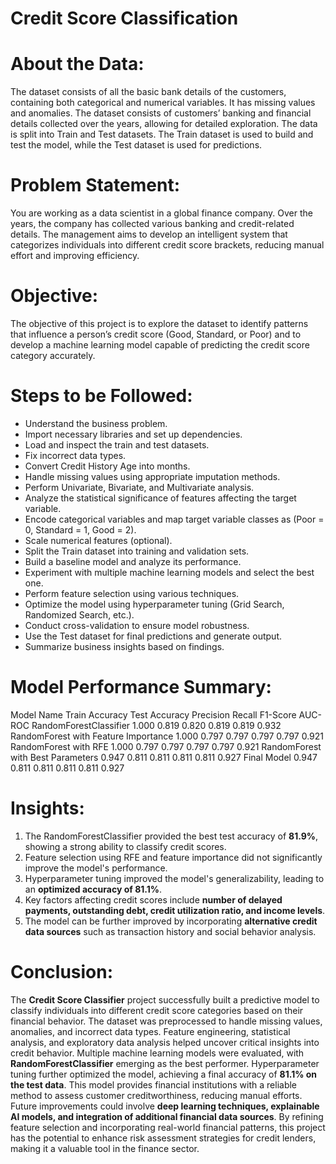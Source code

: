 # Credit Score Classification
# About the Data:
The dataset consists of all the basic bank details of the customers, containing both categorical and numerical variables. It has missing values and anomalies. The dataset consists of customers’ banking and financial details collected over the years, allowing for detailed exploration. The data is split into Train and Test datasets. The Train dataset is used to build and test the model, while the Test dataset is used for predictions.
# Problem Statement:
You are working as a data scientist in a global finance company. Over the years, the company has collected various banking and credit-related details. The management aims to develop an intelligent system that categorizes individuals into different credit score brackets, reducing manual effort and improving efficiency.
# Objective:
The objective of this project is to explore the dataset to identify patterns that influence a person’s credit score (Good, Standard, or Poor) and to develop a machine learning model capable of predicting the credit score category accurately.
# Steps to be Followed:
- Understand the business problem.
- Import necessary libraries and set up dependencies.
- Load and inspect the train and test datasets.
- Fix incorrect data types.
- Convert Credit History Age into months.
- Handle missing values using appropriate imputation methods.
- Perform Univariate, Bivariate, and Multivariate analysis.
- Analyze the statistical significance of features affecting the target variable.
- Encode categorical variables and map target variable classes as (Poor = 0, Standard = 1, Good = 2).
- Scale numerical features (optional).
- Split the Train dataset into training and validation sets.
- Build a baseline model and analyze its performance.
- Experiment with multiple machine learning models and select the best one.
- Perform feature selection using various techniques.
- Optimize the model using hyperparameter tuning (Grid Search, Randomized Search, etc.).
- Conduct cross-validation to ensure model robustness.
- Use the Test dataset for final predictions and generate output.
- Summarize business insights based on findings.
# Model Performance Summary:
Model Name	Train Accuracy	Test Accuracy	Precision	Recall	F1-Score	AUC-ROC
RandomForestClassifier	1.000	0.819	0.820	0.819	0.819	0.932
RandomForest with Feature Importance	1.000	0.797	0.797	0.797	0.797	0.921
RandomForest with RFE	1.000	0.797	0.797	0.797	0.797	0.921
RandomForest with Best Parameters	0.947	0.811	0.811	0.811	0.811	0.927
Final Model	0.947	0.811	0.811	0.811	0.811	0.927
# Insights:
1. The RandomForestClassifier provided the best test accuracy of **81.9%**, showing a strong ability to classify credit scores.
2. Feature selection using RFE and feature importance did not significantly improve the model's performance.
3. Hyperparameter tuning improved the model's generalizability, leading to an **optimized accuracy of 81.1%**.
4. Key factors affecting credit scores include **number of delayed payments, outstanding debt, credit utilization ratio, and income levels**.
5. The model can be further improved by incorporating **alternative credit data sources** such as transaction history and social behavior analysis.
# Conclusion:
The **Credit Score Classifier** project successfully built a predictive model to classify individuals into different credit score categories based on their financial behavior. The dataset was preprocessed to handle missing values, anomalies, and incorrect data types. Feature engineering, statistical analysis, and exploratory data analysis helped uncover critical insights into credit behavior.
Multiple machine learning models were evaluated, with **RandomForestClassifier** emerging as the best performer. Hyperparameter tuning further optimized the model, achieving a final accuracy of **81.1% on the test data**. This model provides financial institutions with a reliable method to assess customer creditworthiness, reducing manual efforts.
Future improvements could involve **deep learning techniques, explainable AI models, and integration of additional financial data sources**. By refining feature selection and incorporating real-world financial patterns, this project has the potential to enhance risk assessment strategies for credit lenders, making it a valuable tool in the finance sector.
